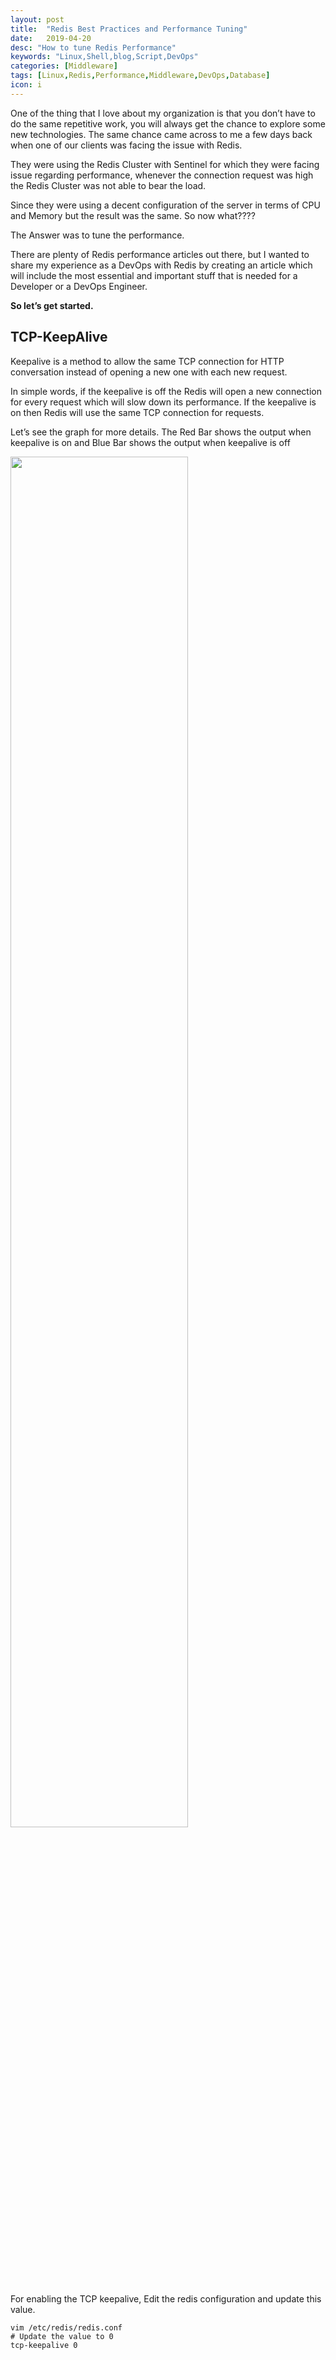 ```yaml
---
layout: post
title:  "Redis Best Practices and Performance Tuning"
date:   2019-04-20
desc: "How to tune Redis Performance"
keywords: "Linux,Shell,blog,Script,DevOps"
categories: [Middleware]
tags: [Linux,Redis,Performance,Middleware,DevOps,Database]
icon: i
---
```


One of the thing that I love about my organization is that you don’t have to do the same repetitive work, you will always get the chance to explore some new technologies. The same chance came across to me a few days back when one of our clients was facing the issue with Redis.

They were using the Redis Cluster with Sentinel for which they were facing issue regarding performance, whenever the connection request was high the Redis Cluster was not able to bear the load.

Since they were using a decent configuration of the server in terms of CPU and Memory but the result was the same. So now what????

The Answer was to tune the performance.

There are plenty of Redis performance articles out there, but I wanted to share my experience as a DevOps with Redis by creating an article which will include the most essential and important stuff that is needed for a Developer or a DevOps Engineer.

**So let’s get started.**


## TCP-KeepAlive

Keepalive is a method to allow the same TCP connection for HTTP conversation instead of opening a new one with each new request.

In simple words, if the keepalive is off the Redis will open a new connection for every request which will slow down its performance. If the keepalive is on then Redis will use the same TCP connection for requests.

Let’s see the graph for more details. The Red Bar shows the output when keepalive is on and Blue Bar shows the output when keepalive is off

<img src="{{ site.img_path }}/redis/redis-first.png" width="75%">

For enabling the TCP keepalive, Edit the redis configuration and update this value.

```shell
vim /etc/redis/redis.conf
# Update the value to 0
tcp-keepalive 0
```
